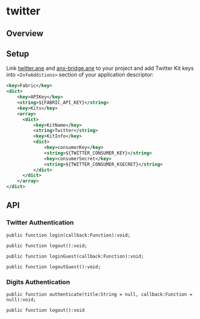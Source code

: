# twitter

## Overview

## Setup
Link [twitter.ane](bin/twitter.ane) and [anx-bridge.ane](https://github.com/airext/anx-bridge/bin/anx-bridge.ane) to your project and add Twitter Kit keys into `<InfoAdditions>` section of your application descriptor:


```xml
<key>Fabric</key>
<dict>
    <key>APIKey</key>
    <string>${FABRIC_API_KEY}</string>
    <key>Kits</key>
    <array>
      <dict>
          <key>KitName</key>
          <string>Twitter</string>
          <key>KitInfo</key>
          <dict>
              <key>consumerKey</key>
              <string>${TWITTER_CONSUMER_KEY}</string>
              <key>consumerSecret</key>
              <string>${TWITTER_CONSUMER_KSECRET}</string>
          </dict>
      </dict>
    </array>
</dict>
```

## API

### Twitter Authentication
```as3
public function login(callback:Function):void;

public function logout():void;

public function loginGuest(callback:Function):void;

public function logoutGuest():void;

```

### Digits Authentication
```as3
public function authenticate(title:String = null, callback:Function = null):void;

public function logout():void
```
